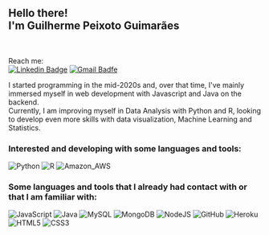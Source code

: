 <h2>
  Hello there!<br/>
  I'm Guilherme Peixoto Guimarães
</h2>
<br/>

Reach me:<br/>
[![Linkedin Badge](https://img.shields.io/badge/-LinkedIn-blue?style=flat-square&logo=Linkedin&logoColor=white&link=https://www.linkedin.com/in/guilherme-pguimar%C3%A3es/)](https://www.linkedin.com/in/guilherme-pguimar%C3%A3es/)
[![Gmail Badfe](https://img.shields.io/badge/-gvmmpg@gmail.com-c14438?style=flat-square&logo=Gmail&logoColor=white&link=mailto:guilhermevguimaraes@gmail.com)](mailto:gvmmpg@gmail.com)

<p>
I started programming in the mid-2020s and, over that time, I've mainly immersed myself in web development with Javascript and Java on the backend.<br/>
Currently, I am improving myself in Data Analysis with Python and R, looking to develop even more skills with data visualization, Machine Learning and Statistics.<br/>
</p>

### Interested and developing with some languages and tools:

<img alt="Python" src="https://img.shields.io/badge/python-%2314354C.svg?style=for-the-badge&logo=python&logoColor=white"/>
<img alt="R" src="https://img.shields.io/badge/R-276DC3?style=for-the-badge&logo=r&logoColor=white"/>
<img alt="Amazon_AWS" src="https://img.shields.io/badge/Amazon_AWS-232F3E?style=for-the-badge&logo=amazon-aws&logoColor=white" />

### Some languages and tools that I already had contact with or that I am familiar with:

<img alt="JavaScript" src="https://img.shields.io/badge/javascript-%23323330.svg?style=for-the-badge&logo=javascript&logoColor=%23F7DF1E"/> 
<img alt="Java" src="https://img.shields.io/badge/java-%23ED8B00.svg?style=for-the-badge&logo=java&logoColor=white"/>
<img  alt="MySQL" src="https://img.shields.io/badge/MySQL-00000F?style=for-the-badge&logo=mysql&logoColor=white" />
<img alt="MongoDB" src ="https://img.shields.io/badge/MongoDB-%234ea94b.svg?style=for-the-badge&logo=mongodb&logoColor=white"/> 
<img alt="NodeJS" src="https://img.shields.io/badge/node.js-%2343853D.svg?style=for-the-badge&logo=node-dot-js&logoColor=white"/>
<img alt="GitHub" src="https://img.shields.io/badge/github-%23121011.svg?style=for-the-badge&logo=github&logoColor=white"/> 
<img alt="Heroku" src="https://img.shields.io/badge/Heroku-430098?style=for-the-badge&logo=heroku&logoColor=white"/>
<img alt="HTML5" src="https://img.shields.io/badge/html5-%23E34F26.svg?style=for-the-badge&logo=html5&logoColor=white"/> 
<img alt="CSS3" src="https://img.shields.io/badge/css3-%231572B6.svg?style=for-the-badge&logo=css3&logoColor=white"/> 
